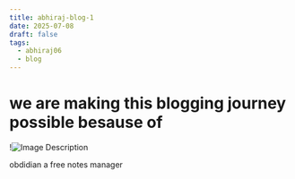 ```yaml
---
title: abhiraj-blog-1
date: 2025-07-08
draft: false
tags:
  - abhiraj06
  - blog
---
```


# we are making this blogging journey possible besause of 



 !![Image Description](/images/Pasted%20image%2020250708200230.png)

obdidian a free notes manager

